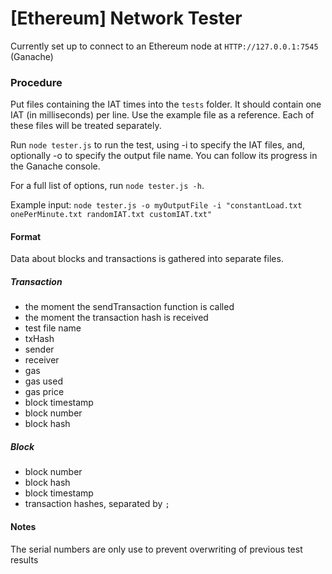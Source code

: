 # [Ethereum] Network Tester

Currently set up to connect to an Ethereum node at `HTTP://127.0.0.1:7545` (Ganache)

### Procedure

Put files containing the IAT times into the `tests` folder. It should contain one IAT (in milliseconds) per line. Use the example file as a reference. Each of these files will be treated separately.

Run `node tester.js` to run the test, using -i to specify the IAT files, and, optionally -o to specify the output file name. You can follow its progress in the Ganache console.

For a full list of options, run `node tester.js -h`.

Example input: `node tester.js -o myOutputFile -i "constantLoad.txt onePerMinute.txt randomIAT.txt customIAT.txt"`

#### Format

Data about blocks and transactions is gathered into separate files.

##### Transaction

- the moment the sendTransaction function is called
- the moment the transaction hash is received
- test file name
- txHash
- sender
- receiver
- gas
- gas used
- gas price
- block timestamp
- block number
- block hash

##### Block

- block number
- block hash
- block timestamp
- transaction hashes, separated by `;`

#### Notes

The serial numbers are only use to prevent overwriting of previous test results


